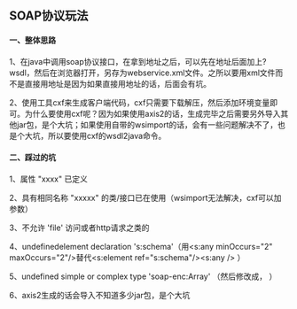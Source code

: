 ## SOAP协议玩法

#### 一、整体思路

1、在java中调用soap协议接口，在拿到地址之后，可以先在地址后面加上?wsdl，然后在浏览器打开，另存为webservice.xml文件。之所以要用xml文件而不是直接用地址是因为如果直接用地址的话，后面会有坑。

2、使用工具cxf来生成客户端代码，cxf只需要下载解压，然后添加环境变量即可。为什么要使用cxf呢？因为如果使用axis2的话，生成完毕之后需要另外导入其他jar包，是个大坑；如果使用自带的wsimport的话，会有一些问题解决不了，也是个大坑，所以要使用cxf的wsdl2java命令。

#### 二、踩过的坑

1、属性 "xxxx" 已定义

2、具有相同名称 "xxxxx" 的类/接口已在使用（wsimport无法解决，cxf可以加参数）

3、不允许 'file' 访问或者http请求之类的

4、undefinedelement declaration 's:schema'（用<s:any minOccurs="2" maxOccurs="2"/>替代<s:element ref="s:schema"/><s:any />   ）

5、undefined simple or complex type 'soap-enc:Array'  （然后修改成<import namespace="http://schemas.xmlsoap.org/soap/encoding/" schemaLocation="soap-encoding.xsd"/>， ）

6、axis2生成的话会导入不知道多少jar包，是个大坑